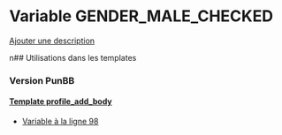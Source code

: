 # Variable GENDER_MALE_CHECKED
[Ajouter une description](https://fa-tvars.appspot.com/GENDER_MALE_CHECKED)

n## Utilisations dans les templates

### Version PunBB

#### [Template profile_add_body](punbb/profile_add_body.md)
* [Variable à la ligne 98](../punbb/profile_add_body.tpl#L98)